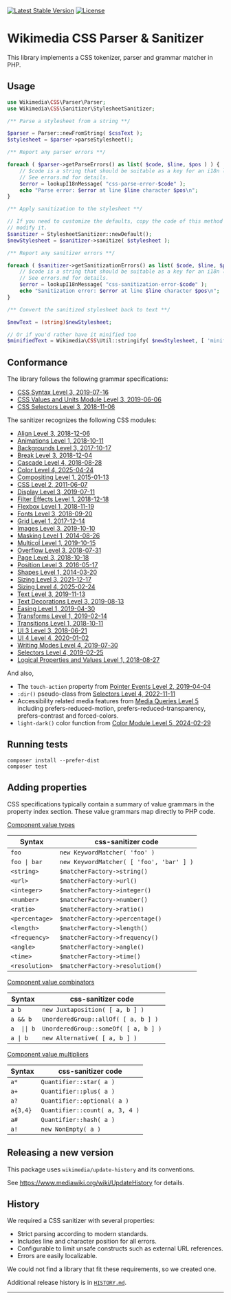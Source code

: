 [![Latest Stable Version]](https://packagist.org/packages/wikimedia/css-sanitizer) [![License]](https://packagist.org/packages/wikimedia/css-sanitizer)

Wikimedia CSS Parser & Sanitizer
================================

This library implements a CSS tokenizer, parser and grammar matcher in PHP.

Usage
-----

```php
use Wikimedia\CSS\Parser\Parser;
use Wikimedia\CSS\Sanitizer\StylesheetSanitizer;

/** Parse a stylesheet from a string **/

$parser = Parser::newFromString( $cssText );
$stylesheet = $parser->parseStylesheet();

/** Report any parser errors **/

foreach ( $parser->getParseErrors() as list( $code, $line, $pos ) ) {
	// $code is a string that should be suitable as a key for an i18n library.
	// See errors.md for details.
	$error = lookupI18nMessage( "css-parse-error-$code" );
	echo "Parse error: $error at line $line character $pos\n";
}

/** Apply sanitization to the stylesheet **/

// If you need to customize the defaults, copy the code of this method and
// modify it.
$sanitizer = StylesheetSanitizer::newDefault();
$newStylesheet = $sanitizer->sanitize( $stylesheet );

/** Report any sanitizer errors **/

foreach ( $sanitizer->getSanitizationErrors() as list( $code, $line, $pos ) ) {
	// $code is a string that should be suitable as a key for an i18n library.
	// See errors.md for details.
	$error = lookupI18nMessage( "css-sanitization-error-$code" );
	echo "Sanitization error: $error at line $line character $pos\n";
}

/** Convert the sanitized stylesheet back to text **/

$newText = (string)$newStylesheet;

// Or if you'd rather have it minified too
$minifiedText = Wikimedia\CSS\Util::stringify( $newStylesheet, [ 'minify' => true ] );
```

Conformance
-----------

The library follows the following grammar specifications:

* [CSS Syntax Level 3, 2019-07-16][CSSSYN]
* [CSS Values and Units Module Level 3, 2019-06-06][CSSVAL]
* [CSS Selectors Level 3, 2018-11-06][CSSSEL]

The sanitizer recognizes the following CSS modules:

* [Align Level 3, 2018-12-06](https://www.w3.org/TR/2018/WD-css-align-3-20181206/)
* [Animations Level 1, 2018-10-11](https://www.w3.org/TR/2018/WD-css-animations-1-20181011/)
* [Backgrounds Level 3, 2017-10-17](https://www.w3.org/TR/2017/CR-css-backgrounds-3-20171017/)
* [Break Level 3, 2018-12-04](https://www.w3.org/TR/2018/CR-css-break-3-20181204/)
* [Cascade Level 4, 2018-08-28](https://www.w3.org/TR/2018/CR-css-cascade-4-20180828)
* [Color Level 4, 2025-04-24](https://www.w3.org/TR/2025/CRD-css-color-4-20250424)
* [Compositing Level 1, 2015-01-13](https://www.w3.org/TR/2015/CR-compositing-1-20150113/)
* [CSS Level 2, 2011-06-07](https://www.w3.org/TR/2011/REC-CSS2-20110607/)
* [Display Level 3, 2019-07-11](https://www.w3.org/TR/2019/CR-css-display-3-20190711)
* [Filter Effects Level 1, 2018-12-18](https://www.w3.org/TR/2018/WD-filter-effects-1-20181218)
* [Flexbox Level 1, 2018-11-19](https://www.w3.org/TR/2018/CR-css-flexbox-1-20181119)
* [Fonts Level 3, 2018-09-20](https://www.w3.org/TR/2018/REC-css-fonts-3-20180920)
* [Grid Level 1, 2017-12-14](https://www.w3.org/TR/2017/CR-css-grid-1-20171214/)
* [Images Level 3, 2019-10-10](https://www.w3.org/TR/2019/CR-css-images-3-20191010)
* [Masking Level 1, 2014-08-26](https://www.w3.org/TR/2014/CR-css-masking-1-20140826/)
* [Multicol Level 1, 2019-10-15](https://www.w3.org/TR/2019/WD-css-multicol-1-20191015)
* [Overflow Level 3, 2018-07-31](https://www.w3.org/TR/2018/WD-css-overflow-3-20180731)
* [Page Level 3, 2018-10-18](https://www.w3.org/TR/2018/WD-css-page-3-20181018)
* [Position Level 3, 2016-05-17](https://www.w3.org/TR/2016/WD-css-position-3-20160517/)
* [Shapes Level 1, 2014-03-20](https://www.w3.org/TR/2014/CR-css-shapes-1-20140320/)
* [Sizing Level 3, 2021-12-17](https://www.w3.org/TR/2021/WD-css-sizing-3-20211217/)
* [Sizing Level 4, 2025-02-24](https://drafts.csswg.org/css-sizing-4/)
* [Text Level 3, 2019-11-13](https://www.w3.org/TR/2019/WD-css-text-3-20191113)
* [Text Decorations Level 3, 2019-08-13](https://www.w3.org/TR/2019/CR-css-text-decor-3-20190813)
* [Easing Level 1, 2019-04-30](https://www.w3.org/TR/2019/CR-css-easing-1-20190430/)
* [Transforms Level 1, 2019-02-14](https://www.w3.org/TR/2019/CR-css-transforms-1-20190214)
* [Transitions Level 1, 2018-10-11](https://www.w3.org/TR/2018/WD-css-transitions-1-20181011)
* [UI 3 Level 3, 2018-06-21](https://www.w3.org/TR/2018/REC-css-ui-3-20180621)
* [UI 4 Level 4, 2020-01-02](https://www.w3.org/TR/2020/WD-css-ui-4-20200102)
* [Writing Modes Level 4, 2019-07-30](https://www.w3.org/TR/2019/CR-css-writing-modes-4-20190730)
* [Selectors Level 4, 2019-02-25](https://www.w3.org/TR/2019/WD-css-pseudo-4-20190225/)
* [Logical Properties and Values Level 1, 2018-08-27](https://www.w3.org/TR/2018/WD-css-logical-1-20180827/)

And also,
* The `touch-action` property from
[Pointer Events Level 2, 2019-04-04](https://www.w3.org/TR/2019/REC-pointerevents2-20190404/)
* `:dir()` pseudo-class from [Selectors Level 4, 2022-11-11](https://www.w3.org/TR/2022/WD-selectors-4-20221111/#the-dir-pseudo)
* Accessibility related media features from [Media Queries Level 5](https://drafts.csswg.org/mediaqueries-5/#mf-user-preferences) including prefers-reduced-motion, prefers-reduced-transparency, prefers-contrast and forced-colors.
* `light-dark()` color function from [Color Module Level 5, 2024-02-29](https://www.w3.org/TR/2024/WD-css-color-5-20240229/#funcdef-light-dark)

Running tests
-------------

    composer install --prefer-dist
    composer test

Adding properties
-----------------

CSS specifications typically contain a summary of value grammars in the property
index section. These value grammars map directly to PHP code.

[Component value types](https://www.w3.org/TR/css-values-4/#component-types)

| Syntax         | css-sanitizer code                       |
|----------------|------------------------------------------|
| `foo`          | `new KeywordMatcher( 'foo' )`            |
| `foo \| bar`   | `new KeywordMatcher( [ 'foo', 'bar' ] )` |
| `<string>`     | `$matcherFactory->string()`              |
| `<url>`        | `$matcherFactory->url()`                 |
| `<integer>`    | `$matcherFactory->integer()`             |
| `<number>`     | `$matcherFactory->number()`              |
| `<ratio>`      | `$matcherFactory->ratio()`               |
| `<percentage>` | `$matcherFactory->percentage()`          |
| `<length>`     | `$matcherFactory->length()`              |
| `<frequency>`  | `$matcherFactory->frequency()`           |
| `<angle>`      | `$matcherFactory->angle()`               |
| `<time>`       | `$matcherFactory->time()`                |
| `<resolution>` | `$matcherFactory->resolution()`          |

[Component value combinators](https://www.w3.org/TR/css-values-4/#component-combinators)

| Syntax      | css-sanitizer code                   |
|-------------|--------------------------------------|
| `a b`       | `new Juxtaposition( [ a, b ] )`      |
| `a && b`    | `UnorderedGroup::allOf( [ a, b ] )`  |
| `a  \|\| b` | `UnorderedGroup::someOf( [ a, b ] )` |
| `a \| b`    | `new Alternative( [ a, b ] )`        |

[Component value multipliers](https://www.w3.org/TR/css-values-4/#component-multipliers)

| Syntax   | css-sanitizer code             |
|----------|--------------------------------|
| `a*`     | `Quantifier::star( a )`        |
| `a+`     | `Quantifier::plus( a )`        |
| `a?`     | `Quantifier::optional( a )`    |
| `a{3,4}` | `Quantifier::count( a, 3, 4 )` |
| `a#`     | `Quantifier::hash( a )`        |
| `a!`     | `new NonEmpty( a )`            |


Releasing a new version
-----------------------

This package uses `wikimedia/update-history` and its conventions.

See https://www.mediawiki.org/wiki/UpdateHistory for details.

History
-------

We required a CSS sanitizer with several properties:

* Strict parsing according to modern standards.
* Includes line and character position for all errors.
* Configurable to limit unsafe constructs such as external URL references.
* Errors are easily localizable.

We could not find a library that fit these requirements, so we created one.

Additional release history is in [`HISTORY.md`](./HISTORY.md).

---
[Latest Stable Version]: https://poser.pugx.org/wikimedia/css-sanitizer/v/stable.svg
[License]: https://poser.pugx.org/wikimedia/css-sanitizer/license.svg
[CSSSYN]: https://www.w3.org/TR/2019/CR-css-syntax-3-20190716/
[CSSVAL]: https://www.w3.org/TR/2019/CR-css-values-3-20190606/
[CSSSEL]: https://www.w3.org/TR/2018/REC-selectors-3-20181106/
[CSSWORK]: https://www.w3.org/Style/CSS/current-work
